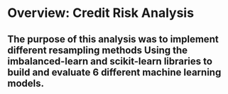 # Overview: Credit Risk Analysis
## The purpose of this analysis was to implement different resampling methods Using the imbalanced-learn and scikit-learn libraries to build and evaluate 6 different machine learning models.

